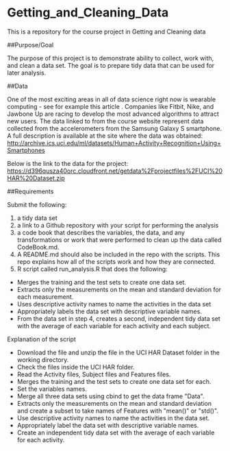 # Getting_and_Cleaning_Data
This is a repository for the course project in Getting and Cleaning data

##Purpose/Goal

The purpose of this project is to demonstrate ability to collect, work with, and clean a data set. The goal is to prepare tidy data that can be used for later analysis.  

##Data

One of the most exciting areas in all of data science right now is wearable computing - see for example this article . Companies like Fitbit, Nike, and Jawbone Up are racing to develop the most advanced algorithms to attract new users. The data linked to from the course website represent data collected from the accelerometers from the Samsung Galaxy S smartphone. 
A full description is available at the site where the data was obtained:
http://archive.ics.uci.edu/ml/datasets/Human+Activity+Recognition+Using+Smartphones

Below is the link to the data for the project:
https://d396qusza40orc.cloudfront.net/getdata%2Fprojectfiles%2FUCI%20HAR%20Dataset.zip

##Requirements

Submit the following: 

1) a tidy data set 
2) a link to a Github repository with your script for performing the analysis
3) a code book that describes the variables, the data, and any transformations or work that were performed to clean up the data called CodeBook.md. 
4) A README.md should also be included in the repo with the scripts. This repo explains how all of the scripts work and how they are connected. 
5) R script called run_analysis.R that does the following:
  - Merges the training and the test sets to create one data set.
  - Extracts only the measurements on the mean and standard deviation for each measurement. 
  - Uses descriptive activity names to name the activities in the data set
  - Appropriately labels the data set with descriptive variable names. 
  - From the data set in step 4, creates a second, independent tidy data set with the average of each variable for        each   activity and each subject.


Explanation of the script

- Download the file and unzip the file in the UCI HAR Dataset folder in the working directory.
- Check the files inside the UCI HAR folder.
- Read the Activity files, Subject files and Features files.
- Merges the training and the test sets to create one data set for each.
- Set the variables names.
- Merge all three data sets using cbind to get the data frame "Data".
- Extracts only the measurements on the mean and standard deviation and create a subset to take names of Features with   "mean()" or "std()".
- Use descriptive activity names to name the activities in the data set.
- Appropriately label the data set with descriptive variable names.
- Create an independent tidy data set with the average of each variable for each activity.









